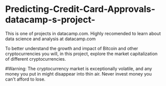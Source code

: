 # Predicting-Credit-Card-Approvals-datacamp-s-project-
This is one of projects in datacamp.com. Highly recomended to learn about data science and analysis at datacamp.com

To better understand the growth and impact of Bitcoin and other cryptocurrencies you will, in this project, explore the market capitalization of different cryptocurrencies.

#Warning: The cryptocurrency market is exceptionally volatile, and any money you put in might disappear into thin air. Never invest money you can't afford to lose.
